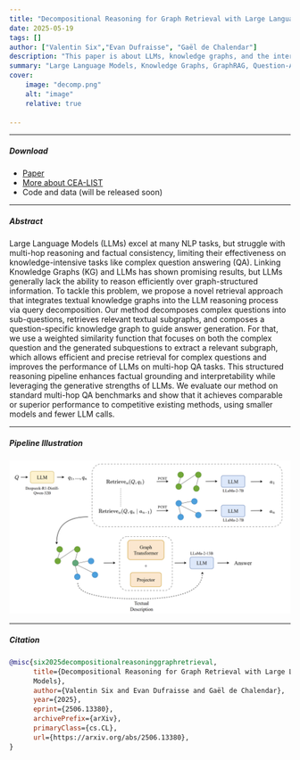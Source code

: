 ```yaml
---
title: "Decompositional Reasoning for Graph Retrieval with Large Language Models" 
date: 2025-05-19
tags: []
author: ["Valentin Six","Evan Dufraisse", "Gaël de Chalendar"]
description: "This paper is about LLMs, knowledge graphs, and the interconnection of both neural and symbolic domains." 
summary: "Large Language Models, Knowledge Graphs, GraphRAG, Question-Answering, Reasoning" 
cover:
    image: "decomp.png"
    alt: "image"
    relative: true

---
```


---

##### Download

+ [Paper](https://arxiv.org/abs/2506.13380)
+ [More about CEA-LIST](https://list.cea.fr/en/)
+ Code and data (will be released soon)

---

##### Abstract

Large Language Models (LLMs) excel at many NLP tasks, but struggle with multi-hop reasoning and factual consistency, limiting their effectiveness on knowledge-intensive tasks like complex question answering (QA). Linking Knowledge Graphs (KG) and LLMs has shown promising results, but LLMs generally lack the ability to reason efficiently over graph-structured information. To tackle this problem, we propose a novel retrieval approach that integrates textual knowledge graphs into the LLM reasoning process via query decomposition. Our method decomposes complex questions into sub-questions, retrieves relevant textual subgraphs, and composes a question-specific knowledge graph to guide answer generation. For that, we use a weighted similarity function that focuses on both the complex question and the generated subquestions to extract a relevant subgraph, which allows efficient and precise retrieval for complex questions and improves the performance of LLMs on multi-hop QA tasks. This structured reasoning pipeline enhances factual grounding and interpretability while leveraging the generative strengths of LLMs. We evaluate our method on standard multi-hop QA benchmarks and show that it achieves comparable or superior performance to competitive existing methods, using smaller models and fewer LLM calls.

---

##### Pipeline Illustration

![](decomp.png)

---

##### Citation

```BibTeX
@misc{six2025decompositionalreasoninggraphretrieval,
      title={Decompositional Reasoning for Graph Retrieval with Large Language 
      Models},  
      author={Valentin Six and Evan Dufraisse and Gaël de Chalendar},
      year={2025},
      eprint={2506.13380},
      archivePrefix={arXiv},
      primaryClass={cs.CL},
      url={https://arxiv.org/abs/2506.13380}, 
}
```

